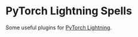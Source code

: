 # PyTorch Lightning Spells

Some useful plugins for [PyTorch Lightning](https://github.com/PyTorchLightning/pytorch-lightning).
